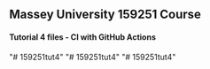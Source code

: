 ## Massey University 159251 Course
#### Tutorial 4 files - CI with GitHub Actions
"# 159251tut4" 
"# 159251tut4" 
"# 159251tut4" 
